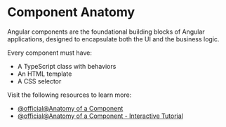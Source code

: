 # Component Anatomy

Angular components are the foundational building blocks of Angular applications, designed to encapsulate both the UI and
the business logic.

Every component must have:

- A TypeScript class with behaviors
- An HTML template
- A CSS selector

Visit the following resources to learn more:

- [@official@Anatomy of a Component](https://angular.dev/guide/components)
- [@official@Anatomy of a Component - Interactive Tutorial](https://angular.dev/tutorials/learn-angular/1-components-in-angular)